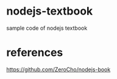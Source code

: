 # nodejs-textbook
sample code of nodejs textbook

# references
https://github.com/ZeroCho/nodejs-book